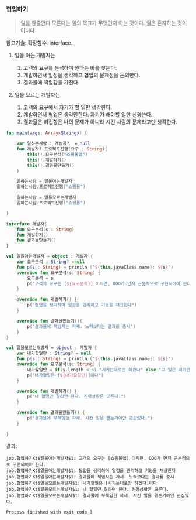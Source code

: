 ### 협업하기
> 일을 할줄안다 모른다는 일의 목표가 무엇인지 아는 것이다. 일은 혼자하는 것이 아니다.

참고기술: 확장함수. interface.

1. 일을 아는 개발자는
   1. 고객의 요구를 분석하며 원하는 바를 찾는다.
   2. 개발하면서 일정을 생각하고 협업의 문제점을 논의한다.
   3. 결과물에 책임감을 가진다.

2. 일을 모르는 개발자는
   1. 고객의 요구에서 자기가 할 일만 생각한다.
   2. 개발하면서 협업은 생각안한다. 자기가 해야할 일만 신경쓴다.
   3. 결과물은 허접함은 나의 문제가 아니라 시킨 사람의 문제라고만 생각한다.
   

~~~kotlin
fun main(args: Array<String>) {

    var 일하는사람 : 개발자?  = null
    fun 개발자?.프로젝트진행(요구 : String){
        this!!.요구분석("쇼핑몰앱")
        this!!.개발하기()
        this!!.결과물만들기()
    }

    일하는사람 = 일을아는개발자
    일하는사람.프로젝트진행("쇼핑몰")

    일하는사람 = 일을모르는개발자
    일하는사람.프로젝트진행("쇼핑몰")

}

interface 개발자{
    fun 요구분석(s : String)
    fun 개발하기()
    fun 결과물만들기()
}

val 일을아는개발자 = object : 개발자 {
    var 요구분석 : String? =null
    fun p(s : String) = println ("${this.javaClass.name}: ${s}")
    override fun 요구분석(s: String) {
        요구분석 = s
        p("고객의 요구는 [${요구분석}] 이지만, OOO가 먼저 근본적으로 구현되어야 한다.")
    }

    override fun 개발하기() {
        p("협업을 생각하며 일정을 관리하고 기능을 채크한다")
    }

    override fun 결과물만들기(){
        p("결과물에 책임지는 자세. 노력보다는 결과를 중시")
    }
}

val 일을모르는개발자 = object : 개발자 {
    var 내가할일만 : String? = null
    fun p(s : String) = println ("${this.javaClass.name}: ${s}")
    override fun 요구분석(s: String) {
        내가할일만 = if(s.length < 5) "시키는대로만 하겠다" else "그 일은 내가관여할 바가 아니다"
        p("내가할일은 [${내가할일만}]이다")
    }

    override fun 개발하기() {
        p("내 할일만 잘하면 된다. 진행상황은 모른다.")
    }

    override fun 결과물만들기() {
        p("결과물에 무책임한 자세. 시킨 일을 했는가에만 관심있다.")
    }

}
~~~


결과:

~~~
job.협업하기Kt$일을아는개발자$1: 고객의 요구는 [쇼핑몰앱] 이지만, OOO가 먼저 근본적으로 구현되어야 한다.
job.협업하기Kt$일을아는개발자$1: 협업을 생각하며 일정을 관리하고 기능을 채크한다
job.협업하기Kt$일을아는개발자$1: 결과물에 책임지는 자세. 노력보다는 결과를 중시
job.협업하기Kt$일을모르는개발자$1: 내가할일은 [시키는대로만 하겠다]이다
job.협업하기Kt$일을모르는개발자$1: 내 할일만 잘하면 된다. 진행상황은 모른다.
job.협업하기Kt$일을모르는개발자$1: 결과물에 무책임한 자세. 시킨 일을 했는가에만 관심있다.

Process finished with exit code 0
~~~
